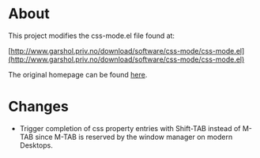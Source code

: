 About
====

This project modifies the css-mode.el file found at:

[http://www.garshol.priv.no/download/software/css-mode/css-mode.el](http://www.garshol.priv.no/download/software/css-mode/css-mode.el)

The original homepage can be found [here](http://www.garshol.priv.no/download/software/css-mode/).

Changes
=======

* Trigger completion of css property entries with Shift-TAB instead of
  M-TAB since M-TAB is reserved by the window manager on modern Desktops.

